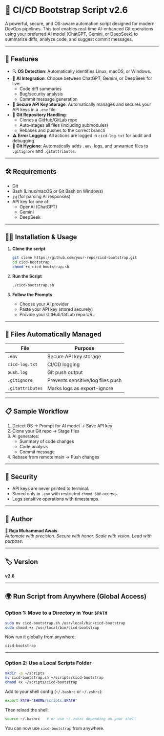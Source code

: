 # 🚀 CI/CD Bootstrap Script v2.6

A powerful, secure, and OS-aware automation script designed for modern DevOps pipelines. This tool enables real-time AI-enhanced Git operations using your preferred AI model (ChatGPT, Gemini, or DeepSeek) to summarize diffs, analyze code, and suggest commit messages.

---

## 📌 Features

- 🔍 **OS Detection**: Automatically identifies Linux, macOS, or Windows.
- 🤖 **AI Integration**: Choose between ChatGPT, Gemini, or DeepSeek for live:
  - Code diff summaries
  - Bug/security analysis
  - Commit message generation
- 🔐 **Secure API Key Storage**: Automatically manages and secures your API keys in a `.env` file.
- 🔄 **Git Repository Handling**:
  - Clones a GitHub/GitLab repo
  - Auto-stages all files (including submodules)
  - Rebases and pushes to the correct branch
- ⚠️ **Error Logging**: All actions are logged in `cicd-log.txt` for audit and debugging.
- 📄 **Git Hygiene**: Automatically adds `.env`, logs, and unwanted files to `.gitignore` and `.gitattributes`.

---

## 🛠️ Requirements

- Git
- Bash (Linux/macOS or Git Bash on Windows)
- `jq` (for parsing AI responses)
- API key for one of:
  - OpenAI (ChatGPT)
  - Gemini
  - DeepSeek

---

## 🧑‍💻 Installation & Usage

1. **Clone the script**  
   ```bash
   git clone https://github.com/your-repo/cicd-bootstrap.git
   cd cicd-bootstrap
   chmod +x cicd-bootstrap.sh
   ```

2. **Run the Script**  
   ```bash
   ./cicd-bootstrap.sh
   ```

3. **Follow the Prompts**
   - Choose your AI provider
   - Paste your API key (stored securely)
   - Provide your GitHub/GitLab repo URL

---

## 📁 Files Automatically Managed

| File             | Purpose                           |
|------------------|-----------------------------------|
| `.env`           | Secure API key storage            |
| `cicd-log.txt`   | CI/CD logging                     |
| `push.log`       | Git push output                   |
| `.gitignore`     | Prevents sensitive/log files push |
| `.gitattributes` | Marks logs as export-ignore       |

---

## 📋 Sample Workflow

1. Detect OS → Prompt for AI model → Save API key
2. Clone your Git repo → Stage files
3. AI generates:
   - Summary of code changes
   - Code analysis
   - Commit message
4. Rebase from remote main → Push changes

---

## 🔐 Security

- API keys are never printed to terminal.
- Stored only in `.env` with restricted `chmod 600` access.
- Logs sensitive operations with timestamps.

---

## 🙌 Author

👑 **Raja Muhammad Awais**  
_Automate with precision. Secure with honor. Scale with vision. Lead with purpose._

---

## 🏷️ Version

**v2.6**


---

## 🌍 Run Script from Anywhere (Global Access)

### Option 1: Move to a Directory in Your `$PATH`

```bash
sudo mv cicd-bootstrap.sh /usr/local/bin/cicd-bootstrap
sudo chmod +x /usr/local/bin/cicd-bootstrap
```

Now run it globally from anywhere:

```bash
cicd-bootstrap
```

---

### Option 2: Use a Local Scripts Folder

```bash
mkdir -p ~/scripts
mv cicd-bootstrap.sh ~/scripts/cicd-bootstrap
chmod +x ~/scripts/cicd-bootstrap
```

Add to your shell config (`~/.bashrc` or `~/.zshrc`):

```bash
export PATH="$HOME/scripts:$PATH"
```

Then reload the shell:

```bash
source ~/.bashrc   # or use ~/.zshrc depending on your shell
```

You can now use `cicd-bootstrap` from anywhere.

